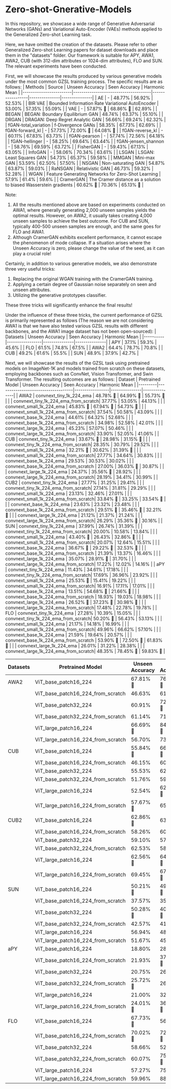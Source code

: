 # Zero-shot-Gnerative-Models
In this repository, we showcase a wide range of Generative Adversarial Networks (GANs) and Variational Auto-Encoder (VAEs) methods applied to the Generalized Zero-shot Learning task.

Here, we have omitted the creation of the datasets. Please refer to other Generalized Zero-shot Learning papers for dataset downloads and place them in the "datasets" folder.
Our framework is suitable for APY, AWA1, AWA2, CUB (with 312-dim attributes or 1024-dim attributes), FLO and SUN. The relevant experiments have been conducted.

First, we will showcase the results produced by various generative models under the most common GZSL training process. The specific results are as follows:
| Methods                | Source                        | Unseen Accuracy | Seen Accuracy | Harmonic Mean |
|------------------------|--------------------------------------|-----------------|---------------|---------------|
| AE                     | -                                    | 48.77%          | 56.92%        | 52.53%        |
| BIR VAE                | Bounded Information Rate Variational AutoEncoder | 53.00%          | 57.35%        | 55.09%        |
| VAE                    | -                                    | 57.87% 🔴       | 68.86% 🔵     | 62.89%        |
| BEGAN                  | BEGAN: Boundary Equilibrium GAN      | 48.74%          | 63.37%        | 55.10%        |
| DRGAN                  | DRAGAN: Deep Regret Analytic GAN     | 56.66%          | 69.24%        | 62.32%        |
| fGAN-total_variation   | f-Divergence GANs                     | 58.35%          | 67.73%        | 62.69%        |
| fGAN-forward_kl        | -                                    | 57.73%          | 72.00% 🔴     | 64.08% 🔵     |
| fGAN-reverse_kl        | -                                    | 60.11%          | 67.83%        | 63.73%        |
| fGAN-pearson           | -                                    | 57.74%          | 72.56%        | 64.18%        |
| fGAN-hellinger         | -                                    | 58.25%          | 69.64%        | 63.44%        |
| fGAN-jensen_shannon    | -                                    | 58.76%          | 69.59%        | 63.72%        |
| FisherGAN              | -                                    | 59.43%          | 67.13%        | 63.05%        |
| InfoGAN                | -                                    | 58.06%          | 70.34%        | 63.61%        |
| LSGAN                  | LSGAN: Least Squares GAN             | 54.73%          | 65.37%        | 59.58%        |
| MMGAN                  | Mini-max GAN                         | 53.59%          | 62.50%        | 57.50%        |
| NSGAN                  | Non-saturating GAN                   | 54.87%          | 63.87%        | 59.03%        |
| RaNSGAN                | Relativistic GAN                     | 46.73%          | 59.32%        | 52.28%        |
| WGAN                   | Feature Generating Networks for Zero-Shot Learning | 57.9%           | 61.4%         | 59.6%         |
| CramerGAN              | The Cramer distance as a solution to biased Wasserstein gradients | 60.62% 🔵       | 70.36%        | 65.13% 🔴     |

Note: 
1. All the results mentioned above are based on experiments conducted on AWA1, where generally generating 2,000 unseen samples yields the optimal results. However, on AWA2, it usually takes creating 4,000 unseen samples to achieve the best outcome. For CUB and SUN, typically 400-500 unseen samples are enough, and the same goes for FLO and AWA1. 
2. Although CramerGAN exhibits excellent performance, it cannot escape the phenomenon of mode collapse. If a situation arises where the Unseen Accuracy is zero, please change the value of the seed, as it can play a crucial role!

Certainly, in addition to various generative models, we also demonstrate three very useful tricks:
1. Replacing the original WGAN training with the CramerGAN training.
2. Applying a certain degree of Gaussian noise separately on seen and unseen attributes.
3. Utilizing the generative prototypes classifier.

These three tricks will significantly enhance the final results!

Under the influence of these three tricks, the current performance of GZSL is primarily represented as follows (The reason we are not considering AWA1 is that we have also tested various GZSL results with different backbones, and the AWA1 image dataset has not been open-sourced):
| Datasets | Unseen Accuracy | Seen Accuracy | Harmonic Mean |
|----------|-----------------|---------------|---------------|
| APY      | 37.1%           | 59.3%         | 45.6%         |
| FLO      | 61.5%           | 74.8%         | 67.5%         |
| AWA2     | 64.4%           | 78.7%         | 70.8%         |
| CUB      | 49.2%           | 61.6%         | 55.5%         |
| SUN      | 48.9%           | 37.9%         | 42.7%         |

Next, we will showcase the results of the GZSL task using pretrained models on ImageNet-1K and models trained from scratch on these datasets, employing backbones such as ConvNet, Vision Transformer, and Swin Transformer. The resulting outcomes are as follows:
| Dataset | Pretrained Model                   | Unseen Accuracy | Seen Accuracy | Harmonic Mean |
|---------|------------------------------------|-----------------|---------------|---------------|
| AWA2    | convnext_tiny_1k_224_ema           | 48.78% 🔴         | 64.99%   🔵     | 55.73%   🔴     |
|         | convnext_tiny_1k_224_ema_from_scratch| 37.77%        | 53.05%        | 44.13%        |
|         | convnext_small_1k_224_ema          | 45.83%    🔵      | 67.94%   🔴     | 54.73%  🔵      |
|         | convnext_small_1k_224_ema_from_scratch| 37.54%       | 50.58%        | 43.09%        |
|         | convnext_base_1k_224_ema           | 44.61%          | 64.32%        | 52.68%        |
|         | convnext_base_1k_224_ema_from_scratch | 34.98%        | 52.58%        | 42.01%        |
|         | convnext_large_1k_224_ema          | 45.23%          | 57.07%        | 50.46%        |
|         | convnext_large_1k_224_ema_from_scratch| 33.90%       | 52.05%        | 41.06%        |
| CUB     | convnext_tiny_1k_224_ema           | 33.67%     🔴     | 28.98%        | 31.15%     🔵   |
|         | convnext_tiny_1k_224_ema_from_scratch| 28.35%        | 30.79%        | 29.52%        |
|         | convnext_small_1k_224_ema          | 32.21%    🔵      | 30.62%        | 31.39%   🔴     |
|         | convnext_small_1k_224_ema_from_scratch| 27.77%       | 34.64%        | 30.83%        |
|         | convnext_base_1k_224_ema           | 29.53%          | 30.53%        | 30.02%        |
|         | convnext_base_1k_224_ema_from_scratch | 27.00%        | 36.03%  🔴      | 30.87%        |
|         | convnext_large_1k_224_ema          | 24.37%          | 35.56%    🔵    | 28.92%        |
|         | convnext_large_1k_224_ema_from_scratch| 28.19%       | 34.41%        | 30.99%        |
| CUB2    | convnext_tiny_1k_224_ema           | 27.77%          | 31.25%        | 29.41%        |
|         | convnext_tiny_1k_224_ema_from_scratch| 27.14%        | 31.81%        | 29.29%        |
|         | convnext_small_1k_224_ema          | 23.13%          | 32.46%        | 27.01%        |
|         | convnext_small_1k_224_ema_from_scratch| 33.84%  🔴     | 33.25%        | 33.54%   🔴     |
|         | convnext_base_1k_224_ema           | 23.63%          | 23.32%        | 23.48%        |
|         | convnext_base_1k_224_ema_from_scratch | 29.51%  🔵      | 35.46%  🔴      | 32.21%   🔵     |
|         | convnext_large_1k_224_ema          | 21.12%          | 21.37%        | 21.24%        |
|         | convnext_large_1k_224_ema_from_scratch| 26.29%       | 35.36%    🔵    | 30.16%        |
| SUN     | convnext_tiny_1k_224_ema           | 37.99%          | 26.74%        | 31.39%        |
|         | convnext_tiny_1k_224_ema_from_scratch| 20.00%        | 10.58%        | 13.84%        |
|         | convnext_small_1k_224_ema          | 43.40%    🔴      | 26.43%        | 32.86%  🔴      |
|         | convnext_small_1k_224_ema_from_scratch| 20.07%       | 12.64%        | 15.51%        |
|         | convnext_base_1k_224_ema           | 36.67%    🔵      | 29.22%    🔴    | 32.53%   🔵     |
|         | convnext_base_1k_224_ema_from_scratch | 21.39%        | 13.37%        | 16.46%        |
|         | convnext_large_1k_224_ema          | 35.07%          | 28.91%    🔵    | 31.70%        |
|         | convnext_large_1k_224_ema_from_scratch| 17.22%       | 12.02%        | 14.16%        |
| aPY     | convnext_tiny_1k_224_ema           | 11.43%          | 34.61%        | 17.18%        |
|         | convnext_tiny_1k_224_ema_from_scratch| 17.69%        | 36.96%        | 23.92%        |
|         | convnext_small_1k_224_ema          | 25.53%     🔵     | 15.41%        | 19.22%        |
|         | convnext_small_1k_224_ema_from_scratch| 16.91%       | 17.11%        | 17.01%        |
|         | convnext_base_1k_224_ema           | 13.51%          | 54.68%   🔴     | 21.66%   🔵     |
|         | convnext_base_1k_224_ema_from_scratch | 18.93%        | 19.03%        | 18.98%        |
|         | convnext_large_1k_224_ema          | 26.52%     🔴     | 37.23%    🔵    | 30.98%    🔴    |
|         | convnext_large_1k_224_ema_from_scratch| 17.48%       | 22.78%        | 19.78%        |
| FLO     | convnext_tiny_1k_224_ema           | 27.28%          | 10.39%        | 15.05%        |
|         | convnext_tiny_1k_224_ema_from_scratch| 50.20%   🔵     | 56.43%        | 53.13%        |
|         | convnext_small_1k_224_ema          | 21.17%          | 14.18%        | 16.99%        |
|         | convnext_small_1k_224_ema_from_scratch| 49.96%       | 66.62%        | 57.10%        |
|         | convnext_base_1k_224_ema           | 21.59%          | 19.64%        | 20.57%        |
|         | convnext_base_1k_224_ema_from_scratch | 53.90%  🔴      | 72.50%  🔵   | 61.83%   🔴     |
|         | convnext_large_1k_224_ema          | 26.01%          | 31.22%        | 28.38%        |
|         | convnext_large_1k_224_ema_from_scratch| 48.35%       | 78.45%   🔴     | 59.83%    🔵    |


| Datasets | Pretrained Model               | Unseen Accuracy | Seen Accuracy | Harmonic Mean |
|----------|--------------------------------|-----------------|---------------|---------------|
| AWA2     | ViT_base_patch16_224           | 67.81% 🔴       | 76.95% 🔵     | 72.10%    |
|          | ViT_base_patch16_224_from_scratch | 46.63%          | 61.48%         | 53.04%         |
|          | ViT_base_patch32_224           | 60.91%        | 72.74% 🔵     | 66.30% 🔵     |
|          | ViT_base_patch32_224_from_scratch | 61.14%          | 71.71%         | 66.00%         |
|          | ViT_large_patch16_224          | 66.69%  🔵        | 84.15%   🔴      | 74.41%  🔴       |
|          | ViT_large_patch16_224_from_scratch | 56.70%          | 73.21%         | 63.91%         |
| CUB      | ViT_base_patch16_224           | 55.84% 🔵       | 66.00% 🔴     | 60.50% 🔵     |
|          | ViT_base_patch16_224_from_scratch | 46.15%          | 60.45%         | 52.34%         |
|          | ViT_base_patch32_224           | 55.53%        | 62.26%     | 58.70%     |
|          | ViT_base_patch32_224_from_scratch | 51.76%          | 59.03%         | 55.15%         |
|          | ViT_large_patch16_224          | 52.54%          | 62.40%    🔵      | 57.05%         |
|          | ViT_large_patch16_224_from_scratch | 57.67% 🔴          | 65.43%         | 61.31%  🔴         |
| CUB2     | ViT_base_patch16_224           | 62.86% 🔴      | 63.03%     | 62.94%    |
|          | ViT_base_patch16_224_from_scratch | 58.26%          | 60.90%         | 59.55%         |
|          | ViT_base_patch32_224           | 59.10%          | 57.71%         | 58.40%         |
|          | ViT_base_patch32_224_from_scratch | 62.53%          | 58.26%         | 60.32%         |
|          | ViT_large_patch16_224          | 62.56% 🔵       | 64.84% 🔵     | 63.68% 🔵     |
|          | ViT_large_patch16_224_from_scratch | 69.45%          | 67.13%  🔴        | 68.27%  🔴       |
| SUN      | ViT_base_patch16_224           | 50.21% 🔴       | 49.11% 🔴     | 49.65% 🔴     |
|          | ViT_base_patch16_224_from_scratch | 37.57%          | 35.00%         | 36.24%         |
|          | ViT_base_patch32_224           | 50.28% 🔵       | 40.97% 🔵     | 45.15% 🔵     |
|          | ViT_base_patch32_224_from_scratch | 42.57%          | 41.12%         | 41.83%         |
|          | ViT_large_patch16_224          | 56.94%          | 48.68%         | 52.49%         |
|          | ViT_large_patch16_224_from_scratch | 51.67%          | 45.04%         | 48.13%         |
| aPY      | ViT_base_patch16_224           | 18.80%          | 28.53%      | 22.67%     |
|          | ViT_base_patch16_224_from_scratch | 21.93%        | 37.21% 🔴     | 27.59% 🔵     |
|          | ViT_base_patch32_224           | 20.75%          | 26.62%         | 23.32%         |
|          | ViT_base_patch32_224_from_scratch | 25.72%  🔴        | 26.86%         | 26.28%         |
|          | ViT_large_patch16_224          | 21.00%          | 32.20%         | 25.42%         |
|          | ViT_large_patch16_224_from_scratch | 24.01% 🔵         | 36.68%   🔵      | 29.03%  🔴        |
| FLO      | ViT_base_patch16_224           | 67.73% 🔵       | 56.07%         | 61.35%         |
|          | ViT_base_patch16_224_from_scratch | 70.02% 🔴       | 72.82% 🔴     | 71.39% 🔴     |
|          | ViT_base_patch32_224           | 58.66%          | 52.35%         | 55.33%         |
|          | ViT_base_patch32_224_from_scratch | 60.07%          | 75.80% 🔵     | 67.03% 🔵     |
|          | ViT_large_patch16_224          | 57.27%          | 75.59%         | 65.16%         |
|          | ViT_large_patch16_224_from_scratch | 59.96%          | 88.54%         | 71.50%         |

